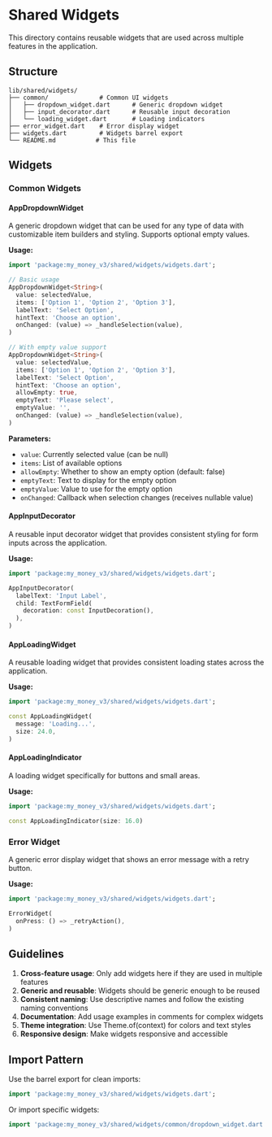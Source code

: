 # Shared Widgets

This directory contains reusable widgets that are used across multiple features in the application.

## Structure

```
lib/shared/widgets/
├── common/              # Common UI widgets
│   ├── dropdown_widget.dart      # Generic dropdown widget
│   ├── input_decorator.dart      # Reusable input decoration
│   └── loading_widget.dart       # Loading indicators
├── error_widget.dart    # Error display widget
├── widgets.dart         # Widgets barrel export
└── README.md           # This file
```

## Widgets

### Common Widgets

#### AppDropdownWidget
A generic dropdown widget that can be used for any type of data with customizable item builders and styling. Supports optional empty values.

**Usage:**
```dart
import 'package:my_money_v3/shared/widgets/widgets.dart';

// Basic usage
AppDropdownWidget<String>(
  value: selectedValue,
  items: ['Option 1', 'Option 2', 'Option 3'],
  labelText: 'Select Option',
  hintText: 'Choose an option',
  onChanged: (value) => _handleSelection(value),
)

// With empty value support
AppDropdownWidget<String>(
  value: selectedValue,
  items: ['Option 1', 'Option 2', 'Option 3'],
  labelText: 'Select Option',
  hintText: 'Choose an option',
  allowEmpty: true,
  emptyText: 'Please select',
  emptyValue: '',
  onChanged: (value) => _handleSelection(value),
)
```

**Parameters:**
- `value`: Currently selected value (can be null)
- `items`: List of available options
- `allowEmpty`: Whether to show an empty option (default: false)
- `emptyText`: Text to display for the empty option
- `emptyValue`: Value to use for the empty option
- `onChanged`: Callback when selection changes (receives nullable value)

#### AppInputDecorator
A reusable input decorator widget that provides consistent styling for form inputs across the application.

**Usage:**
```dart
import 'package:my_money_v3/shared/widgets/widgets.dart';

AppInputDecorator(
  labelText: 'Input Label',
  child: TextFormField(
    decoration: const InputDecoration(),
  ),
)
```

#### AppLoadingWidget
A reusable loading widget that provides consistent loading states across the application.

**Usage:**
```dart
import 'package:my_money_v3/shared/widgets/widgets.dart';

const AppLoadingWidget(
  message: 'Loading...',
  size: 24.0,
)
```

#### AppLoadingIndicator
A loading widget specifically for buttons and small areas.

**Usage:**
```dart
import 'package:my_money_v3/shared/widgets/widgets.dart';

const AppLoadingIndicator(size: 16.0)
```

### Error Widget
A generic error display widget that shows an error message with a retry button.

**Usage:**
```dart
import 'package:my_money_v3/shared/widgets/widgets.dart';

ErrorWidget(
  onPress: () => _retryAction(),
)
```

## Guidelines

1. **Cross-feature usage**: Only add widgets here if they are used in multiple features
2. **Generic and reusable**: Widgets should be generic enough to be reused
3. **Consistent naming**: Use descriptive names and follow the existing naming conventions
4. **Documentation**: Add usage examples in comments for complex widgets
5. **Theme integration**: Use Theme.of(context) for colors and text styles
6. **Responsive design**: Make widgets responsive and accessible

## Import Pattern

Use the barrel export for clean imports:

```dart
import 'package:my_money_v3/shared/widgets/widgets.dart';
```

Or import specific widgets:

```dart
import 'package:my_money_v3/shared/widgets/common/dropdown_widget.dart';
``` 